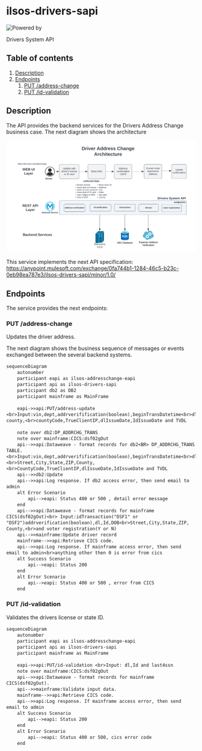 # ilsos-drivers-sapi
![Powered by](https://img.shields.io/badge/Powered%20by-Mulesoft-535597.svg)
<br>

Drivers System API

## Table of contents
1. [Description](#description)
1. [Endpoints](#endpoints)
    1. [PUT /address-change](#put-address-change)
    1. [PUT /id-validation](#put-id-validation)
    
    
           

## Description
The API provides the backend services for the Drivers Address Change business case. The next diagram shows the architecture

![architecture](./media/architecture.png)

This service implements the next API specification: https://anypoint.mulesoft.com/exchange/0fa744b1-1284-46c5-b23c-0eb98ea787e3/ilsos-drivers-sapi/minor/1.0/

## Endpoints
The service provides the next endpoints:

### PUT /address-change
Updates the driver address.

The next diagram shows the business sequence of messages or events exchanged between the several backend systems.

```mermaid
sequenceDiagram
    autonumber
    participant eapi as ilsos-addresschange-eapi
    participant api as ilsos-drivers-sapi
    participant db2 as DB2
    participant mainframe as MainFrame

    eapi->>api:PUT/address-update <br>Input:vin,dept,addrverifification(boolean),beginTransDatetime<br>dl,Id,last4ssn,DOB<br>street,city,state,zipCode, county,<br>countyCode,TrueClientIP,dlIssueDate,IdIssueDate and TVDL

    note over db2:DP_ADDRCHG_TRANS
    note over mainframe:CICS:dsf02gOut
    api-->>api:Dataweave - format records for db2<BR> DP_ADDRCHG_TRANS TABLE.<br>Input:vin,dept,addrverifification(boolean),beginTransDatetime<br>dl,Id,last4ssn,<br>Street,City,State,ZIP,County,<br>CountyCode,TrueClientIP,dlIssueDate,IdIssueDate and TVDL
    api-->>db2:Update
    api-->>api:Log response. If db2 access error, then send email to admin
    alt Error Scenario 
        api-->eapi: Status 400 or 500 , detail error message
    end
    api-->>api:Dataweave - format records for mainframe CICS(dsf02gOut)<br> Input:idTransaction("DSF1" or "DSF2")addrverification(boolean),dl,Id,DOB<br>Street,City,State,ZIP, County,<br>and voter registration(Y or N)
    api-->>mainframe:Update driver record
    mainframe-->>api:Retrieve CICS code.
    api-->>api:Log response. If mainframe access error, then send email to admin<br>anything other then 0 is error from cics
    alt Success Scenario 
        api-->eapi: Status 200 
    end
    alt Error Scenario 
        api-->eapi: Status 400 or 500 , error from CICS
    end
  ```


### PUT /id-validation
Validates the drivers license or state ID.

```mermaid
sequenceDiagram
    autonumber
    participant eapi as ilsos-addresschange-eapi
    participant api as ilsos-drivers-sapi
    participant mainframe as MainFrame
    
    eapi->>api:PUT/id-validation <br>Input: dl,Id and last4ssn
    note over mainframe:CICS:dsf02gOut
    api-->>api:Dataweave - format records for mainframe CICS(dsf02gOut).
    api-->>mainframe:Validate input data.
    mainframe-->>api:Retrieve CICS code.
    api-->>api:Log response. If mainframe access error, then send email to admin
    alt Success Scenario 
        api-->eapi: Status 200
    end
    alt Error Scenario 
        api-->eapi: Status 400 or 500, cics error code 
    end
```
